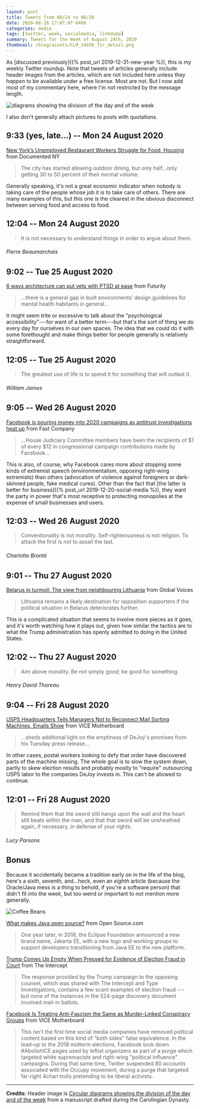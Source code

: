 ```yaml
---
layout: post
title: Tweets from 08/24 to 08/28
date: 2020-08-28 17:07:07-0400
categories: media
tags: [twitter, week, socialmedia, linkdump]
summary: Tweets for the Week of August 24th, 2020
thumbnail: /blog/assets/CLM_14456_71r_detail.png
---
```


As [discussed previously]({% post_url 2019-12-31-new-year %}), this is my weekly Twitter roundup.  Note that tweets of articles generally include header images from the articles, which are not included here unless they *happen* to be available under a free license.  Most are not.  But I now add most of my commentary here, where I'm not restricted by the message length.

![diagrams showing the division of the day and of the week](/blog/assets/CLM_14456_71r_detail.png "diagrams showing the division of the day and of the week")

I also don't generally attach pictures to posts with quotations.

## 9:33 (yes, late...) -- Mon 24 August 2020

[<i class="fab fa-twitter-square"></i>](https://twitter.com/jcolag/status/1297894983400394754) [New York’s Unemployed Restaurant Workers Struggle for Food, Housing](https://documentedny.com/2020/08/17/new-yorks-unemployed-restaurant-workers-struggle-for-food-housing/) from Documented NY

 > The city has started allowing outdoor dining, but only half...only getting 30 to 50 percent of their normal volume.

Generally speaking, it's not a great economic indicator when nobody is taking care of the people whose job it is to take care of others.  There are many examples of this, but this one is the clearest in the obvious disconnect between serving food and access to food.

## 12:04 -- Mon 24 August 2020

[<i class="fab fa-twitter"></i>](https://twitter.com/jcolag/status/1297927648228724738)

 > It is not necessary to understand things in order to argue about them.

###### Pierre Beaumarchais

## 9:02 -- Tue 25 August 2020

[<i class="fab fa-twitter-square"></i>](https://twitter.com/jcolag/status/1298244234235924480) [6 ways architecture can put vets with PTSD at ease](https://www.futurity.org/ptsd-home-design-2424012-2/) from Futurity

 > ...there is a general gap in built environments’ design guidelines for mental health habitants in general...

It might seem trite or excessive to talk about the "psychological accessibility"---for want of a better term---but that's the sort of thing we do every day for ourselves in our own spaces.  The idea that we could do it with some forethought and make things better for people generally is relatively straightforward.

## 12:05 -- Tue 25 August 2020

[<i class="fab fa-twitter"></i>](https://twitter.com/jcolag/status/1298290287760961537)

 > The greatest use of life is to spend it for something that will outlast it.

###### William James

## 9:05 -- Wed 26 August 2020

[<i class="fab fa-twitter-square"></i>](https://twitter.com/jcolag/status/1298607377084592131) [Facebook is pouring money into 2020 campaigns as antitrust investigations heat up](https://www.fastcompany.com/90540891/facebook-is-pouring-money-into-2020-campaigns-as-antitrust-investigations-heat-up) from Fast Company

 > ...House Judiciary Committee members have been the recipients of $1 of every $12 in congressional campaign contributions made by Facebook...

This is also, of course, why Facebook cares more about stopping some kinds of extremist speech (environmentalism, opposing right-wing extremists) than others (advocation of violence against foreigners or dark-skinned people, fake medical cures).  Other than the fact that [the latter is better for business]({% post_url 2019-12-20-social-media %}), they want the party in power that's most receptive to protecting monopolies at the expense of small businesses and users.

## 12:03 -- Wed 26 August 2020

[<i class="fab fa-twitter"></i>](https://twitter.com/jcolag/status/1298652172398129152)

 > Conventionality is not morality. Self-righteousness is not religion. To attack the first is not to assail the last.

###### Charlotte Brontë

## 9:01 -- Thu 27 August 2020

[<i class="fab fa-twitter-square"></i>](https://twitter.com/jcolag/status/1298968758338244612) [Belarus in turmoil: The view from neighbouring Lithuania](https://globalvoices.org/2020/08/19/belarus-in-turmoil-the-view-from-neighbouring-lithuania/) from Global Voices

 > Lithuania remains a likely destination for opposition supporters if the political situation in Belarus deteriorates further.

This is a complicated situation that seems to involve more pieces as it goes, and it's worth watching how it plays out, given how similar the tactics are to what the Trump administration has openly admitted to doing in the United States.

## 12:02 -- Thu 27 August 2020

[<i class="fab fa-twitter"></i>](https://twitter.com/jcolag/status/1299014308433719296)

 > Aim above morality. Be not simply good; be good for something.

###### Henry David Thoreau

## 9:04 -- Fri 28 August 2020

[<i class="fab fa-twitter-square"></i>]() [USPS Headquarters Tells Managers Not to Reconnect Mail Sorting Machines, Emails Show](https://www.vice.com/en_us/article/xg8k4d/usps-emails-tell-managers-not-to-reinstall-mail-sorting-machines-postmaster-general-dejoy) from VICE Motherboard

 > ...sheds additional light on the emptiness of DeJoy's promises from his Tuesday press release...

In other cases, postal workers looking to defy that order have discovered parts of the machine missing.  The whole goal is to slow the system down, partly to skew election results and probably mostly to "require" outsourcing USPS labor to the companies DeJoy invests in.  This can't be allowed to continue.

## 12:01 -- Fri 28 August 2020

[<i class="fab fa-twitter"></i>]()

 > Remind them that the sword still hangs upon the wall and the heart still beats within the man, and that that sword will be unsheathed again, if necessary, in defense of your rights.

###### Lucy Parsons

## Bonus

Because it accidentally became a tradition early on in the life of the blog, here's a sixth, seventh, and...heck, even an *eighth* article (because the Oracle/Java mess is a thing to behold, if you're a software person) that didn't fit into the week, but too weird or important to not mention more generally.

![Coffee Beans](/blog/assets/ava-coffee-beans.jpg "Coffee Beans")

<i class="fas fa-square"></i> [What makes Java open source?](https://opensource.com/article/20/8/open-source-java) from Open Source.com

 > One year later, in 2018, the Eclipse Foundation announced a new brand name, Jakarta EE, with a new logo and working groups to support developers transitioning from Java EE to the new platform.

<i class="fas fa-square"></i> [Trump Comes Up Empty When Pressed for Evidence of Election Fraud in Court](https://theintercept.com/2020/08/20/trump-election-fraud-pennsylvania-court/) from The Intercept

 > The response provided by the Trump campaign to the opposing counsel, which was shared with The Intercept and Type Investigations, contains a few scant examples of election fraud --- but none of the instances in the 524-page discovery document involved mail-in ballots.

<i class="fas fa-square"></i> [Facebook Is Treating Anti-Fascism the Same as Murder-Linked Conspiracy Groups](https://www.vice.com/en_us/article/7kpq7z/facebook-is-treating-anti-fascism-the-same-as-murder-linked-conspiracy-groups) from VICE Motherboard

 > This isn't the first time social media companies have removed political content based on this kind of "both sides" false equivalence. In the lead-up to the 2018 midterm elections, Facebook took down #AbolishICE pages used by leftist organizers as part of a purge which targeted white supremacists and right-wing "political influence" campaigns. During that same time, Twitter suspended 80 accounts associated with the Occupy movement, during a purge that targeted far-right 4chan trolls pretending to be liberal activists.

* * *

**Credits**:  Header image is [Circular diagrams showing the division of the day and of the week](https://en.wikipedia.org/wiki/Week#/media/File:CLM_14456_71r_detail.jpg) from a manuscript drafted during the Carolingian Dynasty.
